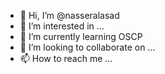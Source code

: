 - 👋 Hi, I’m @nasseralasad
- 👀 I’m interested in ...
- 🌱 I’m currently learning OSCP
- 💞️ I’m looking to collaborate on ...
- 📫 How to reach me ...

<!---
nasseralasad/nasseralasad is a ✨ special ✨ repository because its `README.md` (this file) appears on your GitHub profile.
You can click the Preview link to take a look at your changes.
--->
